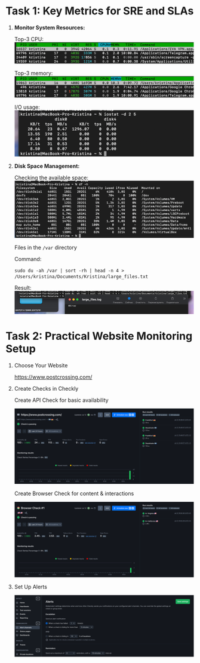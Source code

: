# Task 1: Key Metrics for SRE and SLAs

1. **Monitor System Resources:**

    Top-3 CPU:
    ![img.png](Images/img_lab8.png)
    
    Top-3 memory:
    ![img_1.png](Images/img1_lab8.png)
    
    I/O usage:
    ![img_2.png](Images/img2_lab8.png)

2. **Disk Space Management:**

    Checking the available space: 
    ![img_3.png](Images/img3_lab8.png)

    Files in the `/var` directory 

    Command: 
    ```commandline
    sudo du -ah /var | sort -rh | head -n 4 > /Users/kristina/Documents/Kristina/large_files.txt
    ```
   
    Result:
    ![img_4.png](Images/img4_lab8.png)

# Task 2: Practical Website Monitoring Setup

1. Choose Your Website

    https://www.postcrossing.com/

2. Create Checks in Checkly

    Create API Check for basic availability

    ![img_5.png](Images/img5_lab8.png)

    Create Browser Check for content & interactions

    ![img_6.png](Images/img6_lab8.png)


3. Set Up Alerts

    ![img_7.png](Images/img7_lab8.png)